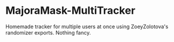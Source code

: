 # MajoraMask-MultiTracker
Homemade tracker for multiple users at once using ZoeyZolotova's randomizer exports. Nothing fancy.
